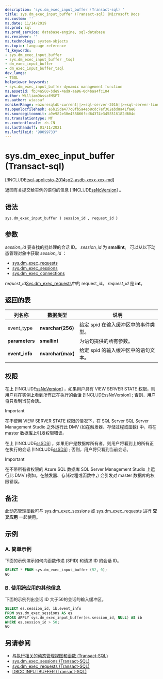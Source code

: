 ```yaml
---
description: 'sys.dm_exec_input_buffer (Transact-sql) '
title: sys.dm_exec_input_buffer (Transact-sql) |Microsoft Docs
ms.custom: ''
ms.date: 11/14/2019
ms.prod: sql
ms.prod_service: database-engine, sql-database
ms.reviewer: ''
ms.technology: system-objects
ms.topic: language-reference
f1_keywords:
- sys.dm_exec_input_buffer
- sys.dm_exec_input_buffer _tsql
- dm_exec_input_buffer
- dm_exec_input_buffer_tsql
dev_langs:
- TSQL
helpviewer_keywords:
- sys.dm_exec_input_buffer dynamic management function
ms.assetid: fb34a560-bde9-4ad9-aa96-0d4baa4fc104
author: WilliamDAssafMSFT
ms.author: wiassaf
monikerRange: =azuresqldb-current||>=sql-server-2016||>=sql-server-linux-2017||=azuresqldb-mi-current
ms.openlocfilehash: e6b15da477c8fb5a4eb8cdc7ef302ebd8a41fae6
ms.sourcegitcommit: a9e982e30e458866fcd64374e3458516182d604c
ms.translationtype: MT
ms.contentlocale: zh-CN
ms.lasthandoff: 01/11/2021
ms.locfileid: "98099733"
---
```

# <a name="sysdm_exec_input_buffer-transact-sql"></a>sys.dm_exec_input_buffer (Transact-sql) 

[!INCLUDE[tsql-appliesto-2014sp2-asdb-xxxx-xxx-md](../../includes/tsql-appliesto-2014sp2-asdb-xxxx-xxx-md.md)]

返回有关提交给实例的语句的信息 [!INCLUDE[ssNoVersion](../../includes/ssnoversion-md.md)] 。

## <a name="syntax"></a>语法

```
sys.dm_exec_input_buffer ( session_id , request_id )
```

## <a name="arguments"></a>参数

*session_id* 要查找的批处理的会话 ID。 *session_id* 为 **smallint**。 可以从以下动态管理对象中获取 *session_id* ：

- [sys.dm_exec_requests](../../relational-databases/system-dynamic-management-views/sys-dm-exec-requests-transact-sql.md)
- [sys.dm_exec_sessions](../../relational-databases/system-dynamic-management-views/sys-dm-exec-sessions-transact-sql.md)
- [sys.dm_exec_connections](../../relational-databases/system-dynamic-management-views/sys-dm-exec-connections-transact-sql.md)

*request_id*[Sys.dm_exec_requests](../../relational-databases/system-dynamic-management-views/sys-dm-exec-requests-transact-sql.md)中的 request_id。 *request_id* 是 **int**。

## <a name="table-returned"></a>返回的表

|列名称|数据类型|说明|
|-----------------|---------------|-----------------|
|event_type|**nvarchar(256)**|给定 spid 在输入缓冲区中的事件类型。|
|**parameters**|**smallint**|为语句提供的所有参数。|
|**event_info**|**nvarchar(max)**|给定 spid 的输入缓冲区中的语句文本。|

## <a name="permissions"></a>权限

在上 [!INCLUDE[ssNoVersion](../../includes/ssnoversion-md.md)] ，如果用户具有 VIEW SERVER STATE 权限，则用户将在实例上看到所有正在执行的会话 [!INCLUDE[ssNoVersion](../../includes/ssnoversion-md.md)] ; 否则，用户将只看到当前会话。

> [!IMPORTANT]
> 在不使用 VIEW SERVER STATE 权限的情况下，在 SQL Server SQL Server Management Studio 之外运行此 DMV (如在触发器、存储过程或函数) 中，将在 master 数据库上引发权限错误。

在上 [!INCLUDE[ssSDS](../../includes/sssds-md.md)] ，如果用户是数据库所有者，则用户将看到上的所有正在执行的会话 [!INCLUDE[ssSDS](../../includes/sssds-md.md)] ; 否则，用户将只看到当前会话。

> [!IMPORTANT]
> 在不带所有者权限的 Azure SQL 数据库 SQL Server Management Studio 上运行此 DMV (例如，在触发器、存储过程或函数中，) 会引发对 master 数据库的权限错误。

## <a name="remarks"></a>备注

此动态管理函数可与 sys.dm_exec_sessions 或 sys.dm_exec_requests 进行 **交叉应用** 一起使用。

## <a name="examples"></a>示例

### <a name="a-simple-example"></a>A. 简单示例

下面的示例演示如何向函数传递 (SPID) 和请求 ID 的会话 ID。

```sql
SELECT * FROM sys.dm_exec_input_buffer (52, 0);
GO
```

### <a name="b-using-cross-apply-to-additional-information"></a>B. 使用跨应用的其他信息

下面的示例列出会话 ID 大于50的会话的输入缓冲区。

```sql
SELECT es.session_id, ib.event_info
FROM sys.dm_exec_sessions AS es
CROSS APPLY sys.dm_exec_input_buffer(es.session_id, NULL) AS ib
WHERE es.session_id > 50;
GO
```

## <a name="see-also"></a>另请参阅

- [与执行相关的动态管理视图和函数 (Transact-SQL)](../../relational-databases/system-dynamic-management-views/execution-related-dynamic-management-views-and-functions-transact-sql.md)
- [sys.dm_exec_sessions (Transact-SQL)](../../relational-databases/system-dynamic-management-views/sys-dm-exec-sessions-transact-sql.md)
- [sys.dm_exec_requests (Transact-SQL)](../../relational-databases/system-dynamic-management-views/sys-dm-exec-requests-transact-sql.md)
- [DBCC INPUTBUFFER (Transact-SQL)](../../t-sql/database-console-commands/dbcc-inputbuffer-transact-sql.md)
